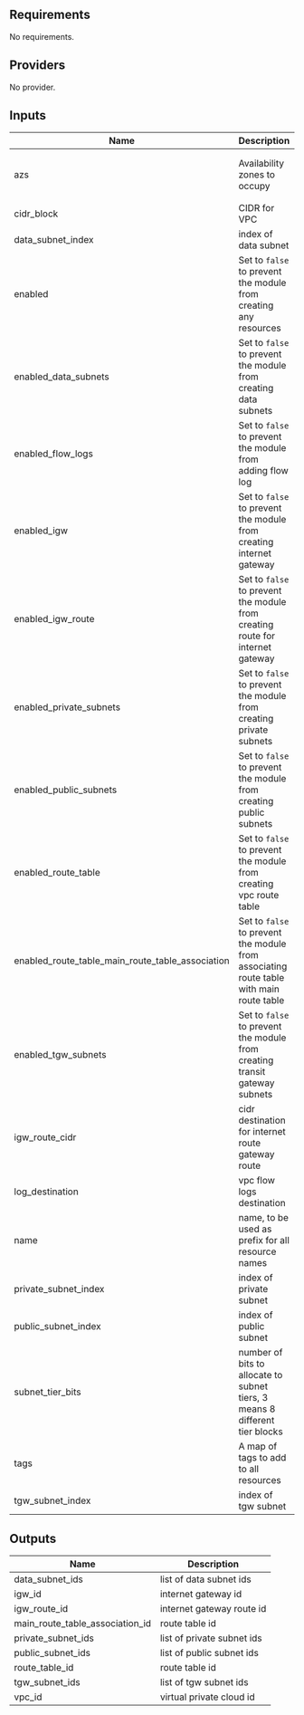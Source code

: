 ## Requirements

No requirements.

## Providers

No provider.

## Inputs

| Name | Description | Type | Default | Required |
|------|-------------|------|---------|:--------:|
| azs | Availability zones to occupy | `list(string)` | <pre>[<br>  "us-west-2a",<br>  "us-west-2b"<br>]</pre> | no |
| cidr\_block | CIDR for VPC | `string` | n/a | yes |
| data\_subnet\_index | index of data subnet | `number` | `4` | no |
| enabled | Set to `false` to prevent the module from creating any resources | `bool` | `true` | no |
| enabled\_data\_subnets | Set to `false` to prevent the module from creating data subnets | `bool` | `true` | no |
| enabled\_flow\_logs | Set to `false` to prevent the module from adding flow log | `bool` | `true` | no |
| enabled\_igw | Set to `false` to prevent the module from creating internet gateway | `bool` | `true` | no |
| enabled\_igw\_route | Set to `false` to prevent the module from creating route for internet gateway | `bool` | `true` | no |
| enabled\_private\_subnets | Set to `false` to prevent the module from creating private subnets | `bool` | `true` | no |
| enabled\_public\_subnets | Set to `false` to prevent the module from creating public subnets | `bool` | `true` | no |
| enabled\_route\_table | Set to `false` to prevent the module from creating vpc route table | `bool` | `true` | no |
| enabled\_route\_table\_main\_route\_table\_association | Set to `false` to prevent the module from associating route table with main route table | `bool` | `true` | no |
| enabled\_tgw\_subnets | Set to `false` to prevent the module from creating transit gateway subnets | `bool` | `true` | no |
| igw\_route\_cidr | cidr destination for internet route gateway route | `string` | `"0.0.0.0/0"` | no |
| log\_destination | vpc flow logs destination | `string` | n/a | yes |
| name | name, to be used as prefix for all resource names | `string` | n/a | yes |
| private\_subnet\_index | index of private subnet | `number` | `2` | no |
| public\_subnet\_index | index of public subnet | `number` | `0` | no |
| subnet\_tier\_bits | number of bits to allocate to subnet tiers, 3 means 8 different tier blocks | `number` | `3` | no |
| tags | A map of tags to add to all resources | `map(string)` | `{}` | no |
| tgw\_subnet\_index | index of tgw subnet | `number` | `1` | no |

## Outputs

| Name | Description |
|------|-------------|
| data\_subnet\_ids | list of data subnet ids |
| igw\_id | internet gateway id |
| igw\_route\_id | internet gateway route id |
| main\_route\_table\_association\_id | route table id |
| private\_subnet\_ids | list of private subnet ids |
| public\_subnet\_ids | list of public subnet ids |
| route\_table\_id | route table id |
| tgw\_subnet\_ids | list of tgw subnet ids |
| vpc\_id | virtual private cloud id |
